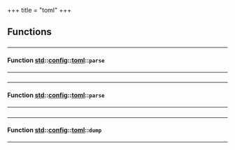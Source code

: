 +++
title = "toml"
+++
## Functions

### 


_____________________
#### Function [std](./../../../std)::[config](./../../../std/config)::[toml](./../../../std/config/toml)::`parse`
_____________________
### 


_____________________
#### Function [std](./../../../std)::[config](./../../../std/config)::[toml](./../../../std/config/toml)::`parse`
_____________________
### 


_____________________
#### Function [std](./../../../std)::[config](./../../../std/config)::[toml](./../../../std/config/toml)::`dump`
_____________________


